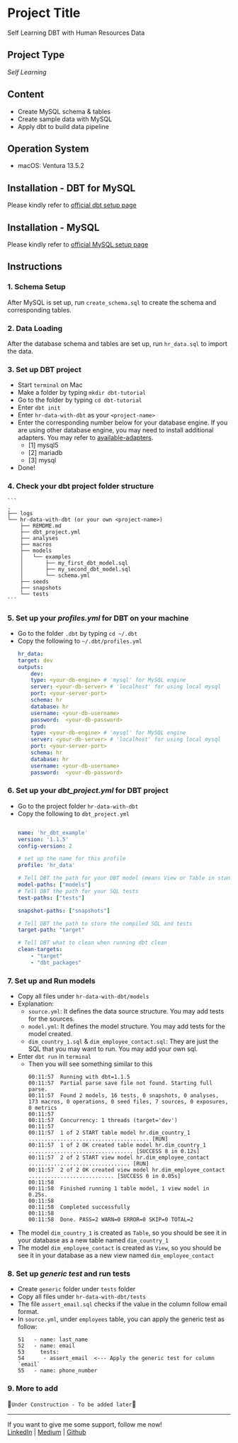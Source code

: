 # Project Title
Self Learning DBT with Human Resources Data

## Project Type
*Self Learning*

## Content
- Create MySQL schema & tables
- Create sample data with MySQL
- Apply dbt to build data pipeline

## Operation System 
- macOS: Ventura 13.5.2

## Installation - DBT for MySQL

Please kindly refer to [official dbt setup page](https://docs.getdbt.com/docs/core/connect-data-platform/mysql-setup "Configuring dbt-mysql")

## Installation - MySQL

Please kindly refer to [official MySQL setup page](https://dev.mysql.com/doc/mysql-getting-started/en/)


## Instructions
### 1. Schema Setup
After MySQL is set up, run  `create_schema.sql` to create the schema and corresponding tables.

### 2. Data Loading
After the database schema and tables are set up, run  `hr_data.sql` to import the data.

### 3. Set up DBT project
- Start `terminal` on Mac
- Make a folder by typing `mkdir dbt-tutorial`
- Go to the folder by typing  `cd dbt-tutorial`
- Enter `dbt init`
- Enter `hr-data-with-dbt` as your `<project-name>`
- Enter the corresponding number below for your database engine. If you are using other database engine, you may need to install additional adapters. You may refer to [available-adapters](https://docs.getdbt.com/docs/available-adapters).
    - [1] mysql5
    - [2] mariadb
    - [3] mysql
- Done!

### 4. Check your dbt project folder structure
    ```
    .
    ├── logs
    └── hr-data-with-dbt (or your own <project-name>)
        ├── REMDME.md
        ├── dbt_project.yml
        ├── analyses
        ├── macros
        ├── models
        │   └── examples
        │       ├── my_first_dbt_model.sql
        │       ├── my_second_dbt_model.sql
        │       └── schema.yml
        ├── seeds
        ├── snapshots
        └── tests
    ```

### 5. Set up your *profiles.yml* for DBT on your machine
- Go to the folder `.dbt` by typing `cd ~/.dbt`
- Copy the following to  `~/.dbt/profiles.yml`
    ```yml
    hr_data:
    target: dev
    outputs:
        dev:
        type: <your-db-engine> # 'mysql' for MySQL engine
        server: <your-db-server> # 'localhost' for using local mysql
        port: <your-server-port>
        schema: hr
        database: hr
        username: <your-db-username>
        password:  <your-db-password>
        prod:
        type: <your-db-engine> # 'mysql' for MySQL engine
        server: <your-db-server> # 'localhost' for using local mysql
        port: <your-server-port>
        schema: hr
        database: hr
        username: <your-db-username>
        password:  <your-db-password>
    ```

### 6. Set up your *dbt_project.yml* for DBT project
- Go to the project folder `hr-data-with-dbt`
- Copy the following to `dbt_project.yml`
    ```yml

    name: 'hr_dbt_example'
    version: '1.1.5'
    config-version: 2

    # set up the name for this profile
    profile: 'hr_data'

    # Tell DBT the path for your DBT model (means View or Table in standard SQL)
    model-paths: ["models"]
    # Tell DBT the path for your SQL tests
    test-paths: ["tests"]

    snapshot-paths: ["snapshots"]

    # Tell DBT the path to store the compiled SQL and tests
    target-path: "target"

    # Tell DBT what to clean when running dbt clean
    clean-targets:   
        - "target"
        - "dbt_packages"
    ```

### 7. Set up and Run models
- Copy all files under `hr-data-with-dbt/models`
- Explanation:
    - `source.yml`: It defines the data source structure. You may add tests for the sources.
    - `model.yml`: It defines the model structure. You may add tests for the model created.
    - `dim_country_1.sql` & `dim_employee_contact.sql`: They are just the SQL that you may want to run. You may add your own sql.
- Enter `dbt run` in `terminal`
    - Then you will see something similar to this
        ```
        00:11:57  Running with dbt=1.1.5
        00:11:57  Partial parse save file not found. Starting full parse.
        00:11:57  Found 2 models, 16 tests, 0 snapshots, 0 analyses, 173 macros, 0 operations, 0 seed files, 7 sources, 0 exposures, 0 metrics
        00:11:57  
        00:11:57  Concurrency: 1 threads (target='dev')
        00:11:57  
        00:11:57  1 of 2 START table model hr.dim_country_1 ...................................... [RUN]
        00:11:57  1 of 2 OK created table model hr.dim_country_1 ................................. [SUCCESS 8 in 0.12s]
        00:11:57  2 of 2 START view model hr.dim_employee_contact ................................ [RUN]
        00:11:57  2 of 2 OK created view model hr.dim_employee_contact ........................... [SUCCESS 0 in 0.05s]
        00:11:58  
        00:11:58  Finished running 1 table model, 1 view model in 0.25s.
        00:11:58  
        00:11:58  Completed successfully
        00:11:58  
        00:11:58  Done. PASS=2 WARN=0 ERROR=0 SKIP=0 TOTAL=2
        ```
- The model `dim_country_1` is created as `Table`, so you should be see it in your database as a new table named `dim_country_1`
- The model `dim_employee_contact` is created as `View`, so you should be see it in your database as a new view named `dim_employee_contact`

### 8. Set up *generic test* and run tests
- Create `generic` folder under `tests` folder
- Copy all files under `hr-data-with-dbt/tests`
- The file `assert_email.sql` checks if the value in the column follow email format.
- In `source.yml`, under `employees` table, you can apply the generic test as follow:
    ```
    51   - name: last_name
    52   - name: email
    53     tests:
    54      - assert_email  <--- Apply the generic test for column `email`
    55   - name: phone_number
    ```

### 9. More to add
:hammer:`Under Construction - To be added later`:hammer:

---

 If you want to give me some support, follow me now!  
 [LinkedIn](https://www.linkedin.com/in/anthonykwok073/) | 
 [Medium](https://medium.com/@kwokanthony) | 
 [Github](https://github.com/anthonynamnam) 
